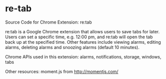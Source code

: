 # re-tab
Source Code for Chrome Extension: re:tab

re:tab is a Google Chrome extension that allows users to save tabs for later.
Users can set a specific time, e.g. 12:00 pm, and re:tab will open the tab back
up at the specified time. Other features include viewing alarms, editing alarms,
deleting alarms and snoozing alarms (default 10 minutes).

Chrome APIs used in this extension: alarms, notifications, storage, windows, tabs

Other resources: moment.js from http://momentjs.com/
